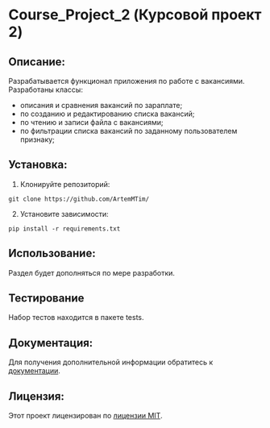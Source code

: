 # Course_Project_2 (Курсовой проект 2)
##  Описание:
Разрабатывается функционал приложения по работе с вакансиями.
Разработаны классы:
- описания и сравнения вакансий по зараплате;
- по созданию и редактированию списка вакансий;
- по чтению и записи файла с вакансиями;
- по фильтрации списка вакансий по заданному пользователем признаку;

## Установка:
1. Клонируйте репозиторий:
```
git clone https://github.com/ArtemMTim/
```
2. Установите зависимости:
```
pip install -r requirements.txt
```
## Использование:
Раздел будет дополняться по мере разработки.

## Тестирование
Набор тестов находится в пакете tests.

## Документация:
Для получения дополнительной информации обратитесь к [документации](docs/README.md).

## Лицензия:

Этот проект лицензирован по [лицензии MIT](LICENSE).